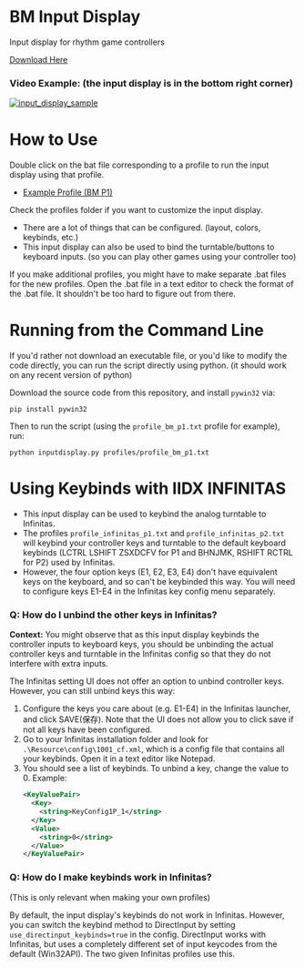 # BM Input Display
Input display for rhythm game controllers

[Download Here](https://ci.appveyor.com/project/wcko87/bm-input-display/build/artifacts) 

### Video Example: (the input display is in the bottom right corner)

[![input_display_sample](https://user-images.githubusercontent.com/27341392/71674633-b9208480-2d49-11ea-8fa8-194ee5bbfe06.png)](https://thumbs.gfycat.com/PositivePoorAsiaticmouflon-mobile.mp4)


# How to Use

Double click on the bat file corresponding to a profile to run the input display using that profile.
- [Example Profile (BM P1)](https://raw.githubusercontent.com/wcko87/bm-input-display/master/profiles/profile_bm_p1.txt)

Check the profiles folder if you want to customize the input display.
- There are a lot of things that can be configured. (layout, colors, keybinds, etc.)
- This input display can also be used to bind the turntable/buttons to keyboard inputs. (so you can play other games using your controller too)

If you make additional profiles, you might have to make separate .bat files for the new profiles. Open the .bat file in a text editor to check the format of the .bat file. It shouldn't be too hard to figure out from there.


# Running from the Command Line
If you'd rather not download an executable file, or you'd like to modify the code directly, you can run the script directly using python. (it should work on any recent version of python)

Download the source code from this repository, and install `pywin32` via:
```
pip install pywin32
```

Then to run the script (using the `profile_bm_p1.txt` profile for example), run:
```
python inputdisplay.py profiles/profile_bm_p1.txt
```


# Using Keybinds with IIDX INFINITAS
- This input display can be used to keybind the analog turntable to Infinitas.
- The profiles `profile_infinitas_p1.txt` and `profile_infinitas_p2.txt` will keybind your controller keys and turntable to the default keyboard keybinds (LCTRL LSHIFT ZSXDCFV for P1 and BHNJMK, RSHIFT RCTRL for P2) used by Infinitas.
- However, the four option keys (E1, E2, E3, E4) don't have equivalent keys on the keyboard, and so can't be keybinded this way. You will need to configure keys E1-E4 in the Infinitas key config menu separately.

### Q: How do I unbind the other keys in Infinitas?
**Context:** You might observe that as this input display keybinds the controller inputs to keyboard keys, you should be unbinding the actual controller keys and turntable in the Infinitas config so that they do not interfere with extra inputs.

The Infinitas setting UI does not offer an option to unbind controller keys. However, you can still unbind keys this way:
1. Configure the keys you care about (e.g. E1-E4) in the Infinitas launcher, and click SAVE(保存). Note that the UI does not allow you to click save if not all keys have been configured.
2. Go to your Infinitas installation folder and look for `.\Resource\config\1001_cf.xml`, which is a config file that contains all your keybinds. Open it in a text editor like Notepad.
3. You should see a list of keybinds. To unbind a key, change the value to 0.
    Example:
    ```xml
    <KeyValuePair>
      <Key>
        <string>KeyConfig1P_1</string>
      </Key>
      <Value>
        <string>0</string>
      </Value>
    </KeyValuePair>
    ```

### Q: How do I make keybinds work in Infinitas?
(This is only relevant when making your own profiles)

By default, the input display's keybinds do not work in Infinitas. However, you can switch the keybind method to DirectInput by setting `use_directinput_keybinds=true` in the config. DirectInput works with Infinitas, but uses a completely different set of input keycodes from the default (Win32API). The two given Infinitas profiles use this.

